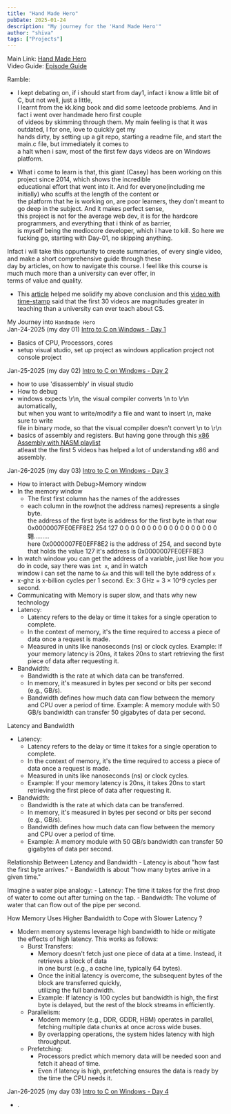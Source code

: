 ```yaml
---
title: "Hand Made Hero"
pubDate: 2025-01-24
description: "My journey for the 'Hand Made Hero'"
author: "shiva"
tags: ["Projects"]
---
```


Main Link: [Hand Made Hero](https://mollyrocket.com/#handmade)  
Video Guide: [Episode Guide](https://guide.handmadehero.org/)  

Ramble: 
- I kept debating on, if i should start from day1, infact i know a little bit of C, but not well, just a little,  
I learnt from the kk.king book and did some leetcode problems. And in fact i went over handmade hero first couple   
of videos by skimming through them. My main feeling is that it was outdated, I for one, love to quickly get my  
hands dirty, by setting up a git repo, starting a readme file, and start the main.c file, but immediately it comes to  
a halt when i saw, most of the first few days videos are on Windows platform.  

- What i come to learn is that, this giant (Casey) has been working on this project since 2014, which shows the incredible  
educational effort that went into it. And for everyone(including me initially) who scuffs at the length of the content or   
the platform that he is working on, are poor learners, they don't meant to go deep in the subject. And it makes perfect sense,  
this project is not for the average web dev, it is for the hardcore programmers, and everything that i think of as barrier,  
is myself being the mediocore developer, which i have to kill. So here we fucking go, starting with Day-01, no skipping anything.  

Infact i will take this oppurtunity to create summaries, of every single video, and make a short comprehensive guide through these  
day by articles, on how to navigate this course. I feel like this course is much much more than a university can ever offer, in  
terms of value and quality.  
- This [article](https://medium.com/@ToddCullum/developers-what-handmade-hero-is-and-why-you-should-watch-it-8e88e9c2836e) helped me solidify my above conclusion
and this [video with time-stamp](https://www.youtube.com/watch?v=0xJeEcq16hY&t=710s) said that the first 30 videos are magnitudes greater in  
teaching than a university can ever teach about CS.


My Journey into `Handmade Hero`  
Jan-24-2025 (my day 01)
[Intro to C on Windows - Day 1](https://guide.handmadehero.org/intro-to-c/day1/)
- Basics of CPU, Processors, cores
- setup visual studio, set up project as windows application project not console project  

Jan-25-2025 (my day 02)
[Intro to C on Windows - Day 2](https://guide.handmadehero.org/intro-to-c/day2/)
- how to use 'disassembly' in visual studio
- How to debug
- windows expects \r\n, the visual compiler converts \n to \r\n automatically,  
  but when you want to write/modify a file and want to insert \n, make sure to write  
  file in binary mode, so that the visual compiler doesn't convert \n to \r\n  
- basics of assembly and registers. But having gone through this [x86 Assembly with NASM playlist](https://www.youtube.com/playlist?list=PL2EF13wm-hWCoj6tUBGUmrkJmH1972dBB)  
  atleast the  the first 5 videos has helped a lot of understanding x86 and assembly.

Jan-26-2025 (my day 03)
[Intro to C on Windows - Day 3](https://guide.handmadehero.org/intro-to-c/day3/)
- How to interact with Debug>Memory window
- In the memory window
  - The first first column has the names of the addresses
  - each column in the row(not the address names) represents a single byte.   
   the address of the first byte is address for the first byte in that row  
   0x0000007FE0EFF8E2  254 127   0   0   0   0   0   0   0   0   0   0   0   0   0   0   0   0   0   0  翾.........  
   here  0x0000007FE0EFF8E2 is the address of 254, and second byte that holds the value 127 it's address is 0x0000007FE0EFF8E3  
- In watch window you can get the address of a variable, just like how you do in code, say there was `int x`, and in watch  
  window i can set the name to `&x` and this will tell the byte address of `x`  
- x-ghz is x-billion cycles per 1 second. Ex: 3 GHz = 3 × 10^9 cycles per second.
- Communicating with Memory is super slow, and thats why new technology 
- Latency:
    - Latency refers to the delay or time it takes for a single operation to complete.
    - In the context of memory, it's the time required to access a piece of data once a request is made.
    - Measured in units like nanoseconds (ns) or clock cycles.
  Example: If your memory latency is 20ns, it takes 20ns to start retrieving the first piece of data after requesting it.
- Bandwidth:
    - Bandwidth is the rate at which data can be transferred.
    - In memory, it's measured in bytes per second or bits per second (e.g., GB/s).
    - Bandwidth defines how much data can flow between the memory and CPU over a period of time.
  Example: A memory module with 50 GB/s bandwidth can transfer 50 gigabytes of data per second.

Latency and Bandwidth
  - Latency:
    - Latency refers to the delay or time it takes for a single operation to complete.
    - In the context of memory, it's the time required to access a piece of data once a request is made.
    - Measured in units like nanoseconds (ns) or clock cycles.
    - Example: If your memory latency is 20ns, it takes 20ns to start retrieving the first piece of data after requesting it.
  - Bandwidth:
    - Bandwidth is the rate at which data can be transferred.
    - In memory, it's measured in bytes per second or bits per second (e.g., GB/s).
    - Bandwidth defines how much data can flow between the memory and CPU over a period of time.
    - Example: A memory module with 50 GB/s bandwidth can transfer 50 gigabytes of data per second.

Relationship Between Latency and Bandwidth
    - Latency is about "how fast the first byte arrives."
    - Bandwidth is about "how many bytes arrive in a given time."

Imagine a water pipe analogy:
    - Latency: The time it takes for the first drop of water to come out after turning on the tap.
    - Bandwidth: The volume of water that can flow out of the pipe per second.

How Memory Uses Higher Bandwidth to Cope with Slower Latency ?
- Modern memory systems leverage high bandwidth to hide or mitigate the effects of high latency. This works as follows:
    - Burst Transfers:
        - Memory doesn't fetch just one piece of data at a time. Instead, it retrieves a block of data   
          in one burst (e.g., a cache line, typically 64 bytes).  
        - Once the initial latency is overcome, the subsequent bytes of the block are transferred quickly,   
          utilizing the full bandwidth.
        - Example: If latency is 100 cycles but bandwidth is high, the first byte is delayed, but the rest of the 
             block streams in efficiently.
    - Parallelism:
        - Modern memory (e.g., DDR, GDDR, HBM) operates in parallel, fetching multiple data chunks at once across wide buses.
        - By overlapping operations, the system hides latency with high throughput.
    - Prefetching:
        - Processors predict which memory data will be needed soon and fetch it ahead of time.
        - Even if latency is high, prefetching ensures the data is ready by the time the CPU needs it.


Jan-26-2025 (my day 03)
[Intro to C on Windows - Day 4](https://guide.handmadehero.org/intro-to-c/day4/)
- .
